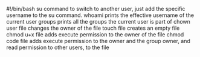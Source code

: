 #!/bin/bash
su <username> command to switch to another user, just add the specific username to the su command.
whoami prints the effective username of the current user
groups prints all the groups the current user is part of
chown user file changes the owner of the file
touch file creates an empty file
chmod u+x file adds execute permission to the owner of the file
chmod code file adds execute permission to the owner and the group owner, and read permission to other users, to the file
